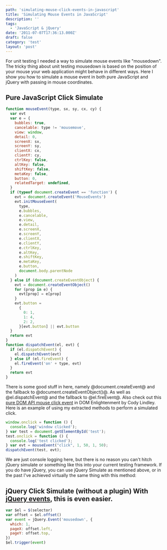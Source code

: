 ```yaml
---
path: 'simulating-mouse-click-events-in-javascript'
title: 'Simulating Mouse Events in JavaScript'
description: ''
tags:
  - 'JavaScript & jQuery'
date: '2011-07-07T17:36:13.000Z'
draft: false
category: 'test'
layout: 'post'
---
```


For unit testing I needed a way to simulate mouse events like "mousedown". The tricky thing about unit testing mousedown is based on the position of your mouse your web application might behave in different ways. Here I show you how to simulate a mouse event in both pure JavaScript and jQuery with passing in mouse coordinates.

## Pure JavaScript Click Simulate

```js
function mouseEvent(type, sx, sy, cx, cy) {
  var evt
  var e = {
    bubbles: true,
    cancelable: type != 'mousemove',
    view: window,
    detail: 0,
    screenX: sx,
    screenY: sy,
    clientX: cx,
    clientY: cy,
    ctrlKey: false,
    altKey: false,
    shiftKey: false,
    metaKey: false,
    button: 0,
    relatedTarget: undefined,
  }
  if (typeof document.createEvent == 'function') {
    evt = document.createEvent('MouseEvents')
    evt.initMouseEvent(
      type,
      e.bubbles,
      e.cancelable,
      e.view,
      e.detail,
      e.screenX,
      e.screenY,
      e.clientX,
      e.clientY,
      e.ctrlKey,
      e.altKey,
      e.shiftKey,
      e.metaKey,
      e.button,
      document.body.parentNode
    )
  } else if (document.createEventObject) {
    evt = document.createEventObject()
    for (prop in e) {
      evt[prop] = e[prop]
    }
    evt.button =
      {
        0: 1,
        1: 4,
        2: 2,
      }[evt.button] || evt.button
  }
  return evt
}
function dispatchEvent(el, evt) {
  if (el.dispatchEvent) {
    el.dispatchEvent(evt)
  } else if (el.fireEvent) {
    el.fireEvent('on' + type, evt)
  }
  return evt
}
```

There is some good stuff in here, namely @document.createEvent@ and the fallback to @document.createEventObject()@. As well as @el.dispatchEvent@ and the fallback to @el.fireEvent@. Also check out this [pure DOM API mouse click event](http://www.domenlightenment.com/#11.13) in DOM Enlightenment by Cody Lindley. Here is an example of using my extracted methods to perform a simulated click.

```js
window.onclick = function () {
  console.log('window clicked');
} var test = document.getElementById('test');
test.onclick = function () {
  console.log('test clicked');
} var evt = mouseEvent("click", 1, 50, 1, 50);
dispatchEvent(test, evt);
```

We are just console logging here, but there is no reason you can't hitch jQuery simulate or something like this into your current testing framework. If you do have jQuery, you can use jQuery Simulate as mentioned above, or in the past I've achieved virtually the same thing with this method:

## jQuery Click Simulate (without a plugin) With [jQuery events](http://api.jquery.com/category/events/event-object/), this is even easier.

```js
var $el = $(selector)
var offset = $el.offset()
var event = jQuery.Event('mousedown', {
  which: 1,
  pageX: offset.left,
  pageY: offset.top,
})
$el.trigger(event)
```
